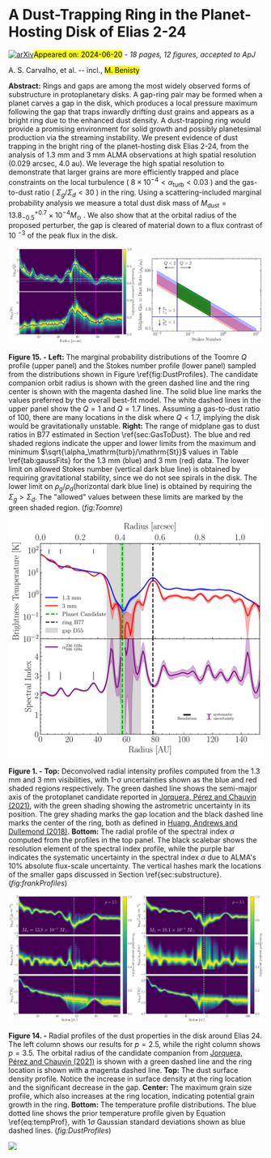 <div class="macros" style="visibility:hidden;">
$\newcommand{\ensuremath}{}$
$\newcommand{\xspace}{}$
$\newcommand{\object}[1]{\texttt{#1}}$
$\newcommand{\farcs}{{.}''}$
$\newcommand{\farcm}{{.}'}$
$\newcommand{\arcsec}{''}$
$\newcommand{\arcmin}{'}$
$\newcommand{\ion}[2]{#1#2}$
$\newcommand{\textsc}[1]{\textrm{#1}}$
$\newcommand{\hl}[1]{\textrm{#1}}$
$\newcommand{\footnote}[1]{}$</div>



<div id="title">

# A Dust-Trapping Ring in the Planet-Hosting Disk of Elias 2-24

</div>
<div id="comments">

[![arXiv](https://img.shields.io/badge/arXiv-2406.12819-b31b1b.svg)](https://arxiv.org/abs/2406.12819)<mark>Appeared on: 2024-06-20</mark> -  _18 pages, 12 figures, accepted to ApJ_

</div>
<div id="authors">

A. S. Carvalho, et al. -- incl., <mark>M. Benisty</mark>

</div>
<div id="abstract">

**Abstract:** Rings and gaps are among the most widely observed forms of substructure in protoplanetary disks. A gap-ring pair may be formed when a planet carves a gap in the disk, which produces a local pressure maximum following the gap that traps inwardly drifting dust grains and appears as a bright ring due to the enhanced dust density. A dust-trapping ring would provide a promising environment for solid growth and possibly planetesimal production via the streaming instability. We present evidence of dust trapping in the bright ring of the planet-hosting disk Elias 2-24, from the analysis of 1.3 mm and 3 mm ALMA observations at high spatial resolution (0.029 arcsec, 4.0 au). We leverage the high spatial resolution to demonstrate that larger grains are more efficiently trapped and place constraints on the local turbulence ( $8 \times 10^{-4} < \alpha_\mathrm{turb} < 0.03$ ) and the gas-to-dust ratio ( $\Sigma_g / \Sigma_d < 30$ ) in the ring. Using a scattering-included marginal probability analysis we measure a total dust disk mass of $M_\mathrm{dust} = 13.8^{+0.7}_{-0.5} \times 10^{-4}  M_\odot$ . We also show that at the orbital radius of the proposed perturber, the gap is cleared of material down to a flux contrast of 10 $^{-3}$ of the peak flux in the disk.

</div>

<div id="div_fig1">

<img src="tmp_2406.12819/./4-ProbToomStokes_ScatTrue.png" alt="Fig15.1" width="50%"/><img src="tmp_2406.12819/./MidplaneGasToDustDens_bothBands.png" alt="Fig15.2" width="50%"/>

**Figure 15. -** **Left:** The marginal probability distributions of the Toomre $Q$ profile (upper panel) and the Stokes number profile (lower panel) sampled from the distributions shown in Figure \ref{fig:DustProfiles}. The candidate companion orbit radius is shown with the green dashed line and the ring center is shown with the magenta dashed line. The solid blue line marks the values preferred by the overall best-fit model. The white dashed lines in the upper panel show the $Q = 1$ and $Q = 1.7$ lines. Assuming a gas-to-dust ratio of 100, there are many locations in the disk where $Q < 1.7$, implying the disk would be gravitationally unstable. **Right:** The range of midplane gas to dust ratios in B77 estimated in Section \ref{sec:GasToDust}. The blue and red shaded regions indicate the upper and lower limits from the maximum and minimum $\sqrt{\alpha_\mathrm{turb}/\mathrm{St}}$ values in Table \ref{tab:gaussFits} for the 1.3 mm (blue) and 3 mm (red) data. The lower limit on allowed Stokes number (vertical dark blue line) is obtained by requiring gravitational stability, since we do not see spirals in the disk. The lower limit on $\rho_g/\rho_d$(horizontal dark blue line) is obtained by requiring the $\Sigma_g > \Sigma_d$. The "allowed" values between these limits are marked by the green shaded region.      (*fig:Toomre*)

</div>
<div id="div_fig2">

<img src="tmp_2406.12819/./Elias24_bothProfs_noGaussian_Tb.png" alt="Fig1" width="100%"/>

**Figure 1. -** **Top:** Deconvolved radial intensity profiles computed from the 1.3 mm and 3 mm visibilities, with 1-$\sigma$ uncertainties shown as the blue and red shaded regions respectively. The green dashed line shows the semi-major axis of the protoplanet candidate reported in [Jorquera, Pérez and Chauvin (2021)](), with the green shading showing the astrometric uncertainty in its position. The grey shading marks the gap location and the black dashed line marks the center of the ring, both as defined in [Huang, Andrews and Dullemond (2018)](). **Bottom:** The radial profile of the spectral index $\alpha$ computed from the profiles in the top panel. The black scalebar shows the resolution element of the spectral index profile, while the purple bar indicates the systematic uncertainty in the spectral index $\alpha$ due to ALMA's 10\% absolute flux-scale uncertainty. The vertical hashes mark the locations of the smaller gaps discussed in Section \ref{sec:substructure}. (*fig:frankProfiles*)

</div>
<div id="div_fig3">

<img src="tmp_2406.12819/./1-ProbProfiles_ScatTrue.png" alt="Fig14.1" width="50%"/><img src="tmp_2406.12819/./1-ProbProfiles_ScatTrue_q3p5.png" alt="Fig14.2" width="50%"/>

**Figure 14. -** Radial profiles of the dust properties in the disk around Elias 24. The left column shows our results for $p = 2.5$, while the right column shows $p = 3.5$. The orbital radius of the candidate companion from [Jorquera, Pérez and Chauvin (2021)]() is shown with a green dashed line and the ring location is shown with a magenta dashed line. **Top:** The dust surface density profile. Notice the increase in surface density at the ring location and the significant decrease in the gap. **Center:** The maximum grain size profile, which also increases at the ring location, indicating potential grain growth in the ring. **Bottom:** The temperature profile distributions. The blue dotted line shows the prior temperature profile given by Equation \ref{eq:tempProf}, with $1 \sigma$ Gaussian standard deviations shown as blue dashed lines. (*fig:DustProfiles*)

</div><div id="qrcode"><img src=https://api.qrserver.com/v1/create-qr-code/?size=100x100&data="https://arxiv.org/abs/2406.12819"></div>